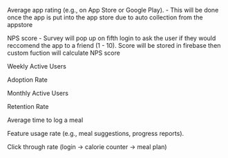 Average app rating (e.g., on App Store or Google Play). - This will be done once the app is put into the app store due to auto collection from the appstore

NPS score - Survey will pop up on fifth login to ask the user if they would reccomend the app to a friend (1 - 10). Score will be stored in firebase then custom fuction will calculate NPS score

  
Weekly Active Users

Adoption Rate

Monthly Active Users

Retention Rate

Average time to log a meal

Feature usage rate (e.g., meal suggestions, progress reports).

Click through rate (login -> calorie counter -> meal plan)
 
